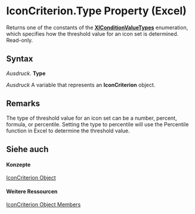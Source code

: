 
# IconCriterion.Type Property (Excel)

Returns one of the constants of the  **[XlConditionValueTypes](aa9ebfb2-ea85-7e8c-1b99-2117e00b9f4a.md)** enumeration, which specifies how the threshold value for an icon set is determined. Read-only.


## Syntax

 _Ausdruck_. **Type**

 _Ausdruck_ A variable that represents an **IconCriterion** object.


## Remarks

The type of threshold value for an icon set can be a number, percent, formula, or percentile. Setting the type to percentile will use the Percentile function in Excel to determine the threshold value.


## Siehe auch


#### Konzepte


[IconCriterion Object](3517d900-4d84-2ded-ccb1-a3d78d3f6c09.md)
#### Weitere Ressourcen


[IconCriterion Object Members](http://msdn.microsoft.com/library/9d7bd403-f037-ba4e-c2db-ec19d64d9315%28Office.15%29.aspx)